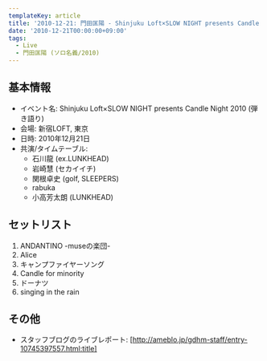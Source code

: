 ```yaml
---
templateKey: article
title: '2010-12-21: 門田匡陽 - Shinjuku Loft×SLOW NIGHT presents Candle Night 2010 at 新宿LOFT'
date: '2010-12-21T00:00:00+09:00'
tags:
  - Live
  - 門田匡陽 (ソロ名義/2010)
---
```

## 基本情報

* イベント名: Shinjuku Loft×SLOW NIGHT presents Candle Night 2010 (弾き語り)
* 会場: 新宿LOFT, 東京
* 日時: 2010年12月21日
* 共演/タイムテーブル:
  * 石川龍 (ex.LUNKHEAD)
  * 岩崎慧 (セカイイチ)
  * 関根卓史 (golf, SLEEPERS)
  * rabuka
  * 小高芳太朗 (LUNKHEAD)

## セットリスト

1. ANDANTINO -museの楽団-
2. Alice
3. キャンプファイヤーソング
4. Candle for minority
5. ドーナツ
6. singing in the rain

## その他

* スタッフブログのライブレポート: [http://ameblo.jp/gdhm-staff/entry-10745397557.html:title]

